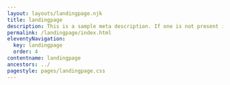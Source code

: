 ```yaml
---
layout: layouts/landingpage.njk
title: landingpage
description: This is a sample meta description. If one is not present in your page/post's front matter, the default metadata.desciption will be used instead.
permalink: /landingpage/index.html
eleventyNavigation:
  key: landingpage
  order: 4
contentname: landingpage
ancestors: ../
pagestyle: pages/landingpage.css
---
```

